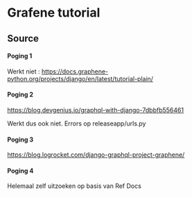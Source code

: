 # Grafene tutorial

## Source
#### Poging 1
Werkt niet : https://docs.graphene-python.org/projects/django/en/latest/tutorial-plain/

#### Poging 2
https://blog.devgenius.io/graphql-with-django-7dbbfb556461

Werkt dus ook niet. Errors op releaseapp/urls.py

#### Poging 3
https://blog.logrocket.com/django-graphql-project-graphene/

#### Poging 4
Helemaal zelf uitzoeken op basis van Ref Docs
